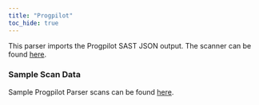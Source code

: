 ```yaml
---
title: "Progpilot"
toc_hide: true
---
```

This parser imports the Progpilot SAST JSON output. The scanner can be found [here](https://github.com/designsecurity/progpilot).

### Sample Scan Data
Sample Progpilot Parser scans can be found [here](https://github.com/DefectDojo/django-DefectDojo/tree/master/unittests/scans/progpilot).